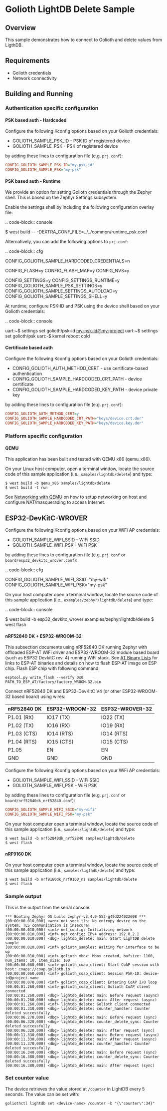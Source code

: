 # Golioth LightDB Delete Sample

## Overview

This sample demonstrates how to connect to Golioth and delete values
from LigthDB.

## Requirements

* Golioth credentials
* Network connectivity

## Building and Running

### Authentication specific configuration

#### PSK based auth - Hardcoded

Configure the following Kconfig options based on your Golioth
credentials:

* GOLIOTH_SAMPLE_PSK_ID - PSK ID of registered device
* GOLIOTH_SAMPLE_PSK - PSK of registered device

by adding these lines to configuration file (e.g. `prj.conf`):

```cfg
CONFIG_GOLIOTH_SAMPLE_PSK_ID="my-psk-id"
CONFIG_GOLIOTH_SAMPLE_PSK="my-psk"
```

#### PSK based auth - Runtime

We provide an option for setting Golioth credentials through the Zephyr
shell. This is based on the Zephyr Settings subsystem.

Enable the settings shell by including the following configuration overlay
file:

.. code-block:: console

   $ west build -- -DEXTRA_CONF_FILE=../../common/runtime_psk.conf

Alternatively, you can add the following options to ``prj.conf``:

.. code-block:: cfg

   CONFIG_GOLIOTH_SAMPLE_HARDCODED_CREDENTIALS=n

   CONFIG_FLASH=y
   CONFIG_FLASH_MAP=y
   CONFIG_NVS=y

   CONFIG_SETTINGS=y
   CONFIG_SETTINGS_RUNTIME=y
   CONFIG_GOLIOTH_SAMPLE_PSK_SETTINGS=y
   CONFIG_GOLIOTH_SAMPLE_SETTINGS_AUTOLOAD=y
   CONFIG_GOLIOTH_SAMPLE_SETTINGS_SHELL=y

At runtime, configure PSK-ID and PSK using the device shell based on your
Golioth credentials:

.. code-block:: console

   uart:~$ settings set golioth/psk-id <my-psk-id@my-project>
   uart:~$ settings set golioth/psk <my-psk>
   uart:-$ kernel reboot cold

#### Certificate based auth

Configure the following Kconfig options based on your Golioth
credentials:

* CONFIG_GOLIOTH_AUTH_METHOD_CERT - use certificate-based
    authentication
* CONFIG_GOLIOTH_SAMPLE_HARDCODED_CRT_PATH - device certificate
* CONFIG_GOLIOTH_SAMPLE_HARDCODED_KEY_PATH - device private key

by adding these lines to configuration file (e.g. `prj.conf`):

```cfg
CONFIG_GOLIOTH_AUTH_METHOD_CERT=y
CONFIG_GOLIOTH_SAMPLE_HARDCODED_CRT_PATH="keys/device.crt.der"
CONFIG_GOLIOTH_SAMPLE_HARDCODED_KEY_PATH="keys/device.key.der"
```

### Platform specific configuration

#### QEMU

This application has been built and tested with QEMU x86 (qemu_x86).

On your Linux host computer, open a terminal window, locate the source
code of this sample application (i.e., `samples/lightdb/delete`) and
type:

```console
$ west build -b qemu_x86 samples/lightdb/delete
$ west build -t run
```

See [Networking with
QEMU](https://docs.zephyrproject.org/3.3.0/connectivity/networking/qemu_setup.html)
on how to setup networking on host and configure NAT/masquerading to
access Internet.

ESP32-DevKitC-WROVER
--------------------

Configure the following Kconfig options based on your WiFi AP credentials:

- GOLIOTH_SAMPLE_WIFI_SSID  - WiFi SSID
- GOLIOTH_SAMPLE_WIFI_PSK   - WiFi PSK

by adding these lines to configuration file (e.g. ``prj.conf`` or
``board/esp32_devkitc_wrover.conf``):

.. code-block:: cfg

   CONFIG_GOLIOTH_SAMPLE_WIFI_SSID="my-wifi"
   CONFIG_GOLIOTH_SAMPLE_WIFI_PSK="my-psk"

On your host computer open a terminal window, locate the source code of this
sample application (i.e., ``examples/zephyr/lightdb/delete``) and type:

.. code-block:: console

   $ west build -b esp32_devkitc_wrover examples/zephyr/lightdb/delete
   $ west flash

#### nRF52840 DK + ESP32-WROOM-32

This subsection documents using nRF52840 DK running Zephyr with
offloaded ESP-AT WiFi driver and ESP32-WROOM-32 module based board (such
as ESP32 DevkitC rev. 4) running WiFi stack. See [AT Binary
Lists](https://docs.espressif.com/projects/esp-at/en/latest/AT_Binary_Lists/index.html)
for links to ESP-AT binaries and details on how to flash ESP-AT image on
ESP chip. Flash ESP chip with following command:

```console
esptool.py write_flash --verify 0x0 PATH_TO_ESP_AT/factory/factory_WROOM-32.bin
```

Connect nRF52840 DK and ESP32-DevKitC V4 (or other ESP32-WROOM-32 based
board) using wires:

| nRF52840 DK | ESP32-WROOM-32  | ESP32-WROVER-32 |
| ----------- | --------------- | ----------------|
| P1.01 (RX)  | IO17 (TX)       | IO22 (TX)       |
| P1.02 (TX)  | IO16 (RX)       | IO19 (RX)       |
| P1.03 (CTS) | IO14 (RTS)      | IO14 (RTS)      |
| P1.04 (RTS) | IO15 (CTS)      | IO15 (CTS)      |
| P1.05       | EN              | EN              |
| GND         | GND             | GND             |

Configure the following Kconfig options based on your WiFi AP
credentials:

* GOLIOTH_SAMPLE_WIFI_SSID - WiFi SSID
* GOLIOTH_SAMPLE_WIFI_PSK - WiFi PSK

by adding these lines to configuration file (e.g. `prj.conf` or
`board/nrf52840dk_nrf52840.conf`):

```cfg
CONFIG_GOLIOTH_SAMPLE_WIFI_SSID="my-wifi"
CONFIG_GOLIOTH_SAMPLE_WIFI_PSK="my-psk"
```

On your host computer open a terminal window, locate the source code of
this sample application (i.e., `samples/lightdb/delete`) and type:

```console
$ west build -b nrf52840dk_nrf52840 samples/lightdb/delete
$ west flash
```

#### nRF9160 DK

On your host computer open a terminal window, locate the source code of
this sample application (i.e., `samples/ligthdb/delete`) and type:

```console
$ west build -b nrf9160dk_nrf9160_ns samples/lightdb/delete
$ west flash
```

### Sample output

This is the output from the serial console:

```console
*** Booting Zephyr OS build zephyr-v3.4.0-553-g40d224022608 ***
[00:00:00.010,000] <wrn> net_sock_tls: No entropy device on the system, TLS communication is insecure!
[00:00:00.010,000] <inf> net_config: Initializing network
[00:00:00.010,000] <inf> net_config: IPv4 address: 192.0.2.1
[00:00:00.010,000] <dbg> lightdb_delete: main: Start LightDB delete sample
[00:00:00.010,000] <inf> golioth_samples: Waiting for interface to be up
[00:00:00.010,000] <inf> golioth_mbox: Mbox created, bufsize: 1100, num_items: 10, item_size: 100
[00:00:00.060,000] <inf> golioth_coap_client: Start CoAP session with host: coaps://coap.golioth.io
[00:00:00.060,000] <inf> golioth_coap_client: Session PSK-ID: device-id@project-name
[00:00:00.070,000] <inf> golioth_coap_client: Entering CoAP I/O loop
[00:00:01.260,000] <inf> golioth_coap_client: Golioth CoAP client connected
[00:00:01.260,000] <dbg> lightdb_delete: main: Before request (async)
[00:00:01.260,000] <dbg> lightdb_delete: main: After request (async)
[00:00:01.260,000] <inf> lightdb_delete: Golioth client connected
[00:00:01.310,000] <dbg> lightdb_delete: counter_handler: Counter deleted successfully
[00:00:06.270,000] <dbg> lightdb_delete: main: Before request (sync)
[00:00:06.320,000] <dbg> lightdb_delete: counter_delete_sync: Counter deleted successfully
[00:00:06.320,000] <dbg> lightdb_delete: main: After request (sync)
[00:00:11.330,000] <dbg> lightdb_delete: main: Before request (async)
[00:00:11.330,000] <dbg> lightdb_delete: main: After request (async)
[00:00:11.370,000] <dbg> lightdb_delete: counter_handler: Counter deleted successfully
[00:00:16.340,000] <dbg> lightdb_delete: main: Before request (sync)
[00:00:16.380,000] <dbg> lightdb_delete: counter_delete_sync: Counter deleted successfully
[00:00:16.380,000] <dbg> lightdb_delete: main: After request (sync)
```

### Set counter value

The device retrieves the value stored at `/counter` in LightDB every 5
seconds. The value can be set with:

```console
goliothctl lightdb set <device-name> /counter -b "{\"counter\":34}"
```
